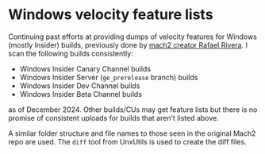 # Windows velocity feature lists
Continuing past efforts at providing dumps of velocity features for Windows (mostly Insider) builds, previously done by [mach2 creator Rafael Rivera](https://github.com/riverar/mach2). I scan the following builds consistently:
- Windows Insider Canary Channel builds
- Windows Insider Server (`ge_prerelease` branch) builds
- Windows Insider Dev Channel builds
- Windows Insider Beta Channel builds

as of December 2024.
Other builds/CUs may get feature lists but there is no promise of consistent uploads for builds that aren't listed above.

A similar folder structure and file names to those seen in the original Mach2 repo are used. The `diff` tool from UnxUtils is used to create the diff files. 
